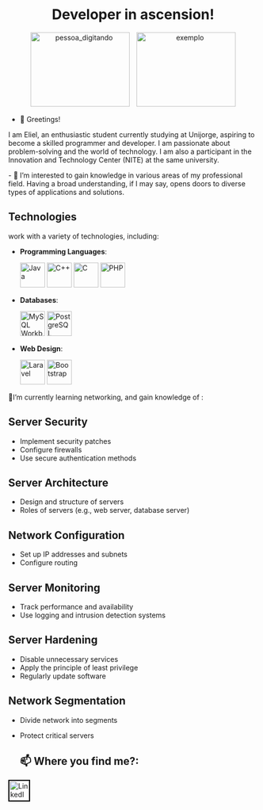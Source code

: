 <h1 align = "center">Developer in ascension!</h1>
<div align="center" >
  
  
<img src="https://media.giphy.com/media/f3iwJFOVOwuy7K6FFw/giphy.gif" alt="pessoa_digitando"  width="200" height="150" style="margin-right: 10px;" >

<img src="https://media1.giphy.com/media/v1.Y2lkPTc5MGI3NjExNHIxNTBzOXp1dXIwamZjeTFzbXQ0bjEydXhtajk5NHh0aW8xMTI3cCZlcD12MV9pbnRlcm5hbF9naWZfYnlfaWQmY3Q9Zw/VX7yEoXAFf8as/giphy.webp" alt="exemplo" width="200" height="150">
</div>

- 👋 Greetings!

<p>I am Eliel, an enthusiastic student currently studying at Unijorge, aspiring to become a skilled programmer and developer. I am passionate about problem-solving and the world of technology. I am also a participant in the Innovation and Technology Center (NITE) at the same university.</p>
<p>- 👀 I’m interested to gain knowledge in various areas of my professional field. Having a broad understanding, if I may say, opens doors to diverse types of applications and solutions.</p>

## Technologies

work with a variety of technologies, including:

- **Programming Languages**:

  <img src="https://cdn.icon-icons.com/icons2/2415/PNG/512/java_original_wordmark_logo_icon_146459.png" alt="Java" width="50" />
  <img src="https://cdn-icons-png.flaticon.com/512/6132/6132222.png" alt="C++" width="50" /> 
  <img src="https://upload.wikimedia.org/wikipedia/commons/thumb/1/18/C_Programming_Language.svg/1280px-C_Programming_Language.svg.png" alt="C" width="50" /> 
  <img src="https://upload.wikimedia.org/wikipedia/commons/thumb/2/27/PHP-logo.svg/800px-PHP-logo.svg.png" alt="PHP" width="50" /> 

- **Databases**:
  
  <img src="https://static-00.iconduck.com/assets.00/mysqlworkbench-icon-1024x1014-nnvsz83e.png" alt="MySQL Workbench" width="50" /> 
  <img src="https://upload.wikimedia.org/wikipedia/commons/thumb/2/29/Postgresql_elephant.svg/1280px-Postgresql_elephant.svg.png" alt="PostgreSQL" width="50" /> 

- **Web Design**:
  
  <img src="https://encrypted-tbn0.gstatic.com/images?q=tbn:ANd9GcTt4hgAj2QByaNVhFdb3OYDtsidv54ynE0QOw&s" alt="Laravel" width="50" /> 
  <img src="https://upload.wikimedia.org/wikipedia/commons/thumb/b/b2/Bootstrap_logo.svg/1280px-Bootstrap_logo.svg.png" alt="Bootstrap" width="50" /> 

<p>🌱I’m currently learning networking, and gain knowledge of :
  
## Server Security
- Implement security patches
- Configure firewalls
- Use secure authentication methods

## Server Architecture
- Design and structure of servers
- Roles of servers (e.g., web server, database server)

## Network Configuration
- Set up IP addresses and subnets
- Configure routing

## Server Monitoring
- Track performance and availability
- Use logging and intrusion detection systems

## Server Hardening
- Disable unnecessary services
- Apply the principle of least privilege
- Regularly update software

## Network Segmentation
- Divide network into segments
- Protect critical servers
  </p>

  ## 📫 Where you find me?:
  
[<img src="https://cdn-icons-png.flaticon.com/512/174/174857.png" alt="LinkedIn" width="40" style="border: 2px solid black;"/>](https://www.linkedin.com/in/eliel-felipe-86a8651b5/)

<!---
ElielFell/ElielFell is a ✨ special ✨ repository because its `README.md` (this file) appears on your GitHub profile.
You can click the Preview link to take a look at your changes.
--->
